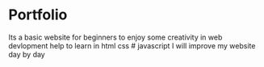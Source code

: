 # Portfolio
Its a basic website for beginners to enjoy some creativity in web devlopment
help to learn in html css # javascript
I will improve my website day by day
